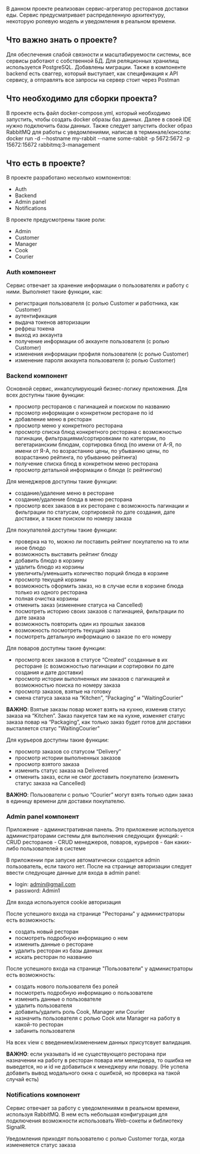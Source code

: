В данном проекте реализован сервис-агрегатор ресторанов доставки еды. Сервис предусматривает распределенную архитектуру, некоторую ролевую модель и уведомления в реальном времени.

<h2>Что важно знать о проекте?</h2>
Для обеспечения слабой связности и масштабируемости системы, все сервисы работают с собственной БД. Для реляционных хранилищ используется PostgreSQL. Добавлены миграции. Также в компоненте backend есть сваггер, который выступает, как спецификация к API сервису, а отправлять все запросы на сервер стоит через Postman

<h2>Что необходимо для сборки проекта?</h2>
В проекте есть файл docker-compose.yml, который необходимо запустить, чтобы создать docker образы баз данных. Далее в своей IDE нужно подключить базы данных. Также следует запустить docker образ RabbitMQ для работы с уведомлениями, написав в терминале/консоли: docker run -d --hostname my-rabbit --name some-rabbit -p 5672:5672 -p 15672:15672 rabbitmq:3-management

<h2>Что есть в проекте?</h2>

В проекте разработано несколько компонентов:
- Auth
- Backend
- Admin panel
- Notifications

В проекте предусмотрены такие роли:
- Admin
- Customer
- Manager
- Cook
- Courier

<h3>Auth компонент</h3>
Сервис отвечает за хранение информации о пользователях и работу с ними. Выполняет такие функции, как:

- регистрация пользователя (с ролью Customer и работника, как Customer)
- аутентификация
- выдача токенов авторизации
- рефреш токена
- выход из аккаунта
- получение информации об аккаунте пользователя (с ролью Customer)
- изменения информации профиля пользователя (с ролью Customer)
- изменение пароля аккаунта пользователя (с ролью Customer)

<h3>Backend компонент</h3>
Основной сервис, инкапсулирующий бизнес-логику приложения. Для всех доступны такие функции:

- просмотр ресторанов с пагинацией и поиском по названию
- прсомотр информации о конкретном ресторане по id
- добавление меню в ресторан
- просмотр меню у конкретного ресторана
- просмотр списка блюд конкретного ресторана с возможностью пагинации, фильтрациями/сортировками по категории, по вегетарианским блюдам, сортировка блюд (по имени от А-Я, по имени от Я-А, по возрастанию цены, по убыванию цены, по возрастанию  рейтинга, по убыванию  рейтинга)
- получение списка блюд в конкретном меню ресторана
- просмотр детальной информации о блюде (с рейтингом)

Для менеджеров доступны такие функции:

- создание/удаление меню в ресторане
- создание/удаление блюда в меню ресторана
- просмотр всех заказов в их ресторане с возможность пагинации и фильтрации по статусам, сортировкой по дате создания, дате доставки, а также поиском по номеру заказа

Для покупателей доступны такие функции:

- проверка на то, можно ли поставить рейтинг покупателю на то или иное блюдо
- возможность выставить рейтинг блюду
- добавить блюдо в корзину
- удалить блюдо из корзины
- увеличить/уменьшить количество порций блюда в корзине
- просмотр текущей корзины
- возможность оформить заказ, но в случае если в корзине блюда только из одного ресторана
- полная очистка корзины
- отменить заказ (изменение статуса на Cancelled)
- посмотреть историю своих заказов с пагинацией, фильтрации по дате заказа
- возможность повторить один из прошлых заказов
- возможность посмотреть текущий заказ 
- посмотреть детальную информацию о заказе по его номеру

Для поваров доступны такие функции:

- просмотр всех заказов в статусе  “Created” созданные в их ресторане (с возможностью пагинации и сортировки по дате создания и дате доставки)
- просмотр истории выполненных им заказов с пагинацией и возможностью поиска по номеру заказа
- просмотр заказов, взятые на готовку
- смена статуса заказа на “Kitchen”, “Packaging” и "WaitingCourier"

**ВАЖНО**: Взятые заказы повар может взять на кухню, изменив статус заказа на “Kitchen”. Заказ пакуется там же на кухне, изменяет статус заказа повар на “Packaging”, как только заказ будет готов для доставки высталяется статус "WaitingCourier"

Для курьеров доступны такие функции:

- просмотр заказов со статусом “Delivery”
- просмотр истории выполненных заказов
- просмотр взятого заказа 
- изменить статус заказа на Delivered
- отменить заказ, если не смог доставить покупателю (изменить статус заказа на Cancelled)

**ВАЖНО**: Пользователи с ролью “Courier” могут взять только один заказ в единицу времени для доставки покупателю.

<h3>Admin panel компонент</h3>
Приложение - административная панель. Это приложение используется администраторами системы для выполнения следующих функций:
- CRUD ресторанов
- CRUD менеджеров, поваров, курьеров
- бан каких-либо пользователей в системе

В приложении при запуске автоматически создается admin пользователь, если такого нет. После на странице авторизации следует ввести следующие данные для входа в admin panel:
- login: admin@gmail.com
- password: Admin1

Для входа используется cookie авторизация

После успешного входа на странице "Рестораны" у администраторы есть возможность:
- создать новый ресторан
- посмотреть подробную информацию о нем
- изменить данные о ресторане
- удалить ресторан из базы данных
- искать ресторан по названию

После успешного входа на странице "Пользователи" у администраторы есть возможность:
- создать нового пользователя без ролей
- посмотреть подробную информацию о пользователе
- изменить данные о пользователе
- удалить пользователя
- добавить/удалить роль Cook, Manager или Courier
- назначить пользователя с ролью Cook или Manager на работу в какой-то ресторан
- забанить пользователя

На всех view с введением/изменением данных присутсвует валидация.

**ВАЖНО**: если указывать id не существующего ресторана при назначении на работу в ресторан повара или менеджера, то ошибка не выведется, но и id не добавиться к менеджеру или повару. (Не успела добавить вывод модального окна с ошибкой, но проверка на такой случай есть)

<h3>Notifications компонент</h3>

Сервис отвечает за работу с уведомлениями в реальном времени, используя RabbitMQ. В нем есть небольшая конфигурация для подключения возможности использовать Web-сокеты и библиотеку SignalR.

Уведомления приходят пользователю с ролью Customer тогда, когда изменеяется статус заказа
